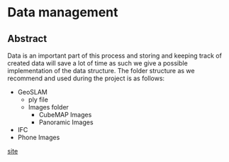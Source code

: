 # Data management
<!-- Qiaorui Yang, Shawn Tew, Xiaduo Zhao, Walter Kahn, Marieke van Arnhem -->

## Abstract
Data is an important part of this process and storing and keeping track of created data will save a lot of time as such we give a possible implementation of the data structure. The folder structure as we recommend and used during the project is as follows:

- GeoSLAM
  - ply file
  - Images folder
    - CubeMAP Images
    - Panoramic Images
- IFC
- Phone Images

[site](https://github.com/ShawnTew/Synthesis-Project-Group-4)

